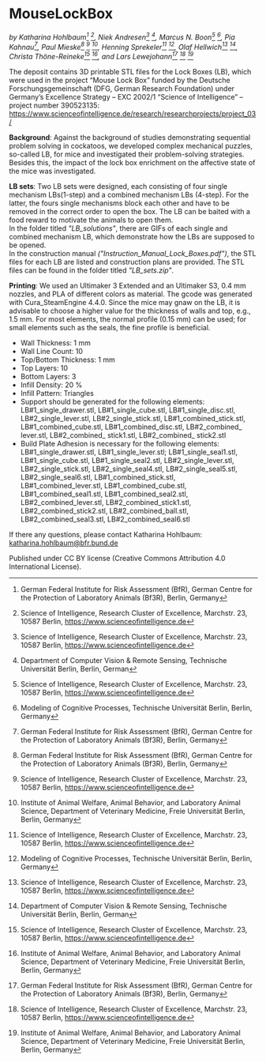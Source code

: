 # MouseLockBox
*by Katharina Hohlbaum[^1] [^2], Niek Andresen[^2] [^3], Marcus N. Boon[^2] [^4], Pia Kahnau[^1], Paul Mieske[^1] [^2] [^5], Henning Sprekeler[^2] [^4], Olaf Hellwich[^2] [^3], Christa Thöne-Reineke[^2] [^5], and Lars Lewejohann[^1] [^2] [^5]*

[^1]: German Federal Institute for Risk Assessment (BfR), German Centre for the Protection of Laboratory Animals (Bf3R), Berlin, Germany
[^2]: Science of Intelligence, Research Cluster of Excellence, Marchstr. 23, 10587 Berlin, https://www.scienceofintelligence.de
[^3]: Department of Computer Vision & Remote Sensing, Technische Universität Berlin, Berlin, German
[^4]: Modeling of Cognitive Processes, Technische Universität Berlin, Berlin, Germany
[^5]: Institute of Animal Welfare, Animal Behavior, and Laboratory Animal Science, Department of Veterinary Medicine, Freie Universität Berlin, Berlin, Germany

The deposit contains 3D printable STL files for the Lock Boxes (LB), which were used in the project “Mouse Lock Box” funded by the Deutsche Forschungsgemeinschaft (DFG, German Research Foundation) under Germany’s Excellence Strategy – EXC 2002/1 “Science of Intelligence” – project number 390523135: https://www.scienceofintelligence.de/research/researchprojects/project_03/

**Background**: Against the background of studies demonstrating sequential problem solving in cockatoos, we developed complex mechanical puzzles, so-called LB, for mice and investigated their problem-solving strategies. Besides this, the impact of the lock box enrichment on the affective state of the mice was investigated.

**LB sets**: Two LB sets were designed, each consisting of four single mechanism LBs(1-step) and a combined mechanism LBs (4-step). For the latter, the fours single mechanisms block each other and have to be removed in the correct order to open the box. The LB can be baited with a food reward to motivate the animals to open them.  
In the folder titled *"LB_solutions"*, there are GIFs of each single and combined mechanism LB, which demonstrate how the LBs are supposed to be opened.  
In the construction manual *("Instruction_Manual_Lock_Boxes.pdf")*, the STL files for each LB are listed and construction plans are provided. The STL files can be found in the folder titled *"LB_sets.zip"*.

**Printing**: We used an Ultimaker 3 Extended and an Ultimaker S3, 0.4 mm nozzles, and PLA of different colors as material. The gcode was generated with Cura_SteamEngine 4.4.0. Since the mice may gnaw on the LB, it is advisable to choose a higher value for the thickness of walls and top, e.g., 1.5 mm. For most elements, the normal profile (0.15 mm) can be used; for small elements such as the seals, the fine profile is beneficial.  
- Wall Thickness: 1 mm
- Wall Line Count: 10
- Top/Bottom Thickness: 1 mm
- Top Layers: 10 
- Bottom Layers: 3
- Infill Density: 20 %
- Infill Pattern: Triangles
- Support should be generated for the following elements: LB#1_single_drawer.stl, LB#1_single_cube.stl, LB#1_single_disc.stl, LB#2_single_lever.stl, LB#2_single_stick.stl, LB#1_combined_stick.stl, LB#1_combined_cube.stl, LB#1_combined_disc.stl, LB#2_combined_ lever.stl, LB#2_combined_ stick1.stl, LB#2_combined_ stick2.stl
- Build Plate Adhesion is necessary for the following elements: LB#1_single_drawer.stl, LB#1_single_lever.stl; LB#1_single_seal1.stl, LB#1_single_cube.stl, LB#1_single_seal2.stl, LB#2_single_lever.stl, LB#2_single_stick.stl, LB#2_single_seal4.stl, LB#2_single_seal5.stl, LB#2_single_seal6.stl, LB#1_combined_stick.stl, LB#1_combined_lever.stl, LB#1_combined_cube.stl, LB#1_combined_seal1.stl, LB#1_combined_seal2.stl, LB#2_combined_lever.stl, LB#2_combined_stick1.stl, LB#2_combined_stick2.stl, LB#2_combined_ball.stl, LB#2_combined_seal3.stl, LB#2_combined_seal6.stl

If there any questions, please contact Katharina Hohlbaum: katharina.hohlbaum@bfr.bund.de

Published under CC BY license (Creative Commons Attribution 4.0 International License).

